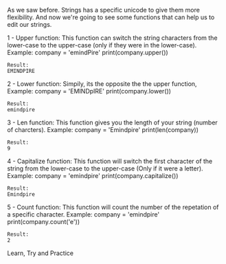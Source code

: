 As we saw before. Strings has a specific unicode to give them more flexibility.
And now we're going to see some functions that can help us to edit our strings.

1 - Upper function:
	This function can switch the string characters from the lower-case to the upper-case (only if they were in the lower-case). Example:
		company = 'emindPire'
		print(company.upper())

	Result:
	EMINDPIRE

2 - Lower function:
	Simpily, its the opposite the the upper function,
	Example:
		company = 'EMINDpIRE'
		print(company.lower())

	Result:
	emindpire

3 - Len function:
	This function gives you the length of your string (number of charcters).
	Example:
		company = 'Emindpire'
		print(len(company))

	Result:
	9

4 - Capitalize function:
	This function will switch the first character of the string from the lower-case to the upper-case (Only if it were a letter).
	Example:
		company = 'emindpire'
		print(company.capitalize()) 

	Result:
	Emindpire


5 - Count function:
	This function will count the number of the repetation of a specific character.
	Example:
		company = 'emindpire'
		print(company.count('e'))

	Result:
	2


Learn, Try and Practice
